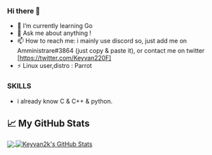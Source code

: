 ### Hi there 👋

- 🌱 I’m currently learning Go
- 💬 Ask me about anything !
- 📫 How to reach me: i mainly use discord so, just add me on Amministrare#3864 (just copy & paste it), or contact me on twitter
 [https://twitter.com/Keyvan220F]
- ⚡ Linux user,distro : Parrot


### SKILLS
- i already know C & C++ & python.


## &#x1f4c8; My GitHub Stats

<a href="https://github.com/Keyvan2k/Keyvan2k">
  <img align="center" src="https://github-readme-stats.vercel.app/api/top-langs/?username=keyvan2k&hide=java,html&title_color=ffffff&text_color=c9cacc&icon_color=2bbc8a&bg_color=1d1f21" />
</a>

<a href="https://github.com/keyvan2k/keyvan2k">
  <img align="center" src="https://github-readme-stats.vercel.app/api?username=Keyvan2k&show_icons=true&line_height=27&count_private=true&title_color=ffffff&text_color=c9cacc&icon_color=2bbc8a&bg_color=1d1f21" alt="Keyvan2k's GitHub Stats" />
</a>
